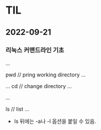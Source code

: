 # TIL

## 2022-09-21

### 리눅스 커맨드라인 기초
...

pwd // pring working directory
...

...
cd // change directory
...

...

ls // list
...
- ls 뒤에는 -a나 -l 옵션을 붙일 수 있음.
